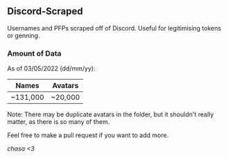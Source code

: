 ## Discord-Scraped
Usernames and PFPs scraped off of Discord.
Useful for legitimising tokens or genning.

### Amount of Data
As of 03/05/2022 (dd/mm/yy):

| Names    | Avatars |
|----------|---------|
| ~131,000 | ~20,000 |

Note: There may be duplicate avatars in the folder, but it shouldn't really matter, as there is so many of them.

Feel free to make a pull request if you want to add more.

*chasa <3*
